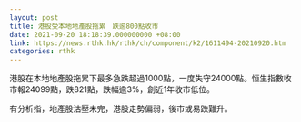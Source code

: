 ```yaml
---
layout: post
title: 港股受本地地產股拖累　跌逾800點收市
date: 2021-09-20 18:18:39.000000000 +08:00
link: https://news.rthk.hk/rthk/ch/component/k2/1611494-20210920.htm
categories: rthk
---
```


港股在本地地產股拖累下最多急跌超過1000點，一度失守24000點。恒生指數收市報24099點，跌821點，跌幅逾3%，創近1年收市低位。

有分析指，地產股沽壓未完，港股走勢偏弱，後市或易跌難升。
